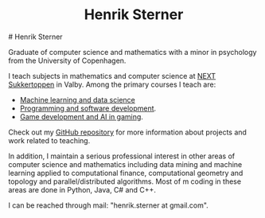 <h1 align="center">Henrik Sterner</h1>
# Henrik Sterner

Graduate of computer science and mathematics with a minor in psychology from the University of Copenhagen. 

I teach subjects in mathematics and computer science at [NEXT Sukkertoppen](https://nextkbh.dk) in Valby. Among the primary courses I teach are: 

- [Machine learning and data science](https://henriksterner.github.io/IntelligenteSystemer/)
- [Programming and software development](https://henriksterner.github.io/P5Programmering/).
- [Game development and AI in gaming](https://henriksterner.github.io/Unity/).

Check out my [GitHub repository](github.com/HenrikSterner) for more information about projects and work related to teaching.

In addition, I maintain a serious professional interest in other areas of computer science and mathematics including data mining and machine learning applied to computational finance, computational geometry and topology and parallel/distributed algorithms. Most of m coding in these areas are done in Python, Java, C\# and C++.

I can be reached through mail: "henrik.sterner at gmail.com". 